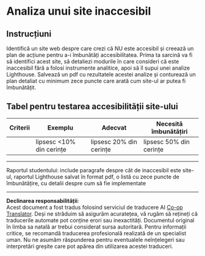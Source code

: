 <!--
CO_OP_TRANSLATOR_METADATA:
{
  "original_hash": "a258597a194e77d4fd469b3cd976b29e",
  "translation_date": "2025-08-28T08:28:52+00:00",
  "source_file": "1-getting-started-lessons/3-accessibility/assignment.md",
  "language_code": "ro"
}
-->
# Analiza unui site inaccesibil

## Instrucțiuni

Identifică un site web despre care crezi că NU este accesibil și creează un plan de acțiune pentru a-i îmbunătăți accesibilitatea. 
Prima ta sarcină va fi să identifici acest site, să detaliezi modurile în care consideri că este inaccesibil fără a folosi instrumente analitice, apoi să îl supui unei analize Lighthouse. Salvează un pdf cu rezultatele acestei analize și conturează un plan detaliat cu minimum zece puncte care arată cum site-ul ar putea fi îmbunătățit.

## Tabel pentru testarea accesibilității site-ului

| Criterii | Exemplu | Adecvat | Necesită îmbunătățiri |
|----------|---------|---------|-----------------------|
|          | lipsesc <10% din cerințe | lipsesc 20% din cerințe | lipsesc 50% din cerințe |

----
Raportul studentului: include paragrafe despre cât de inaccesibil este site-ul, raportul Lighthouse salvat în format pdf, o listă cu zece puncte de îmbunătățire, cu detalii despre cum să fie implementate

---

**Declinarea responsabilității**:  
Acest document a fost tradus folosind serviciul de traducere AI [Co-op Translator](https://github.com/Azure/co-op-translator). Deși ne străduim să asigurăm acuratețea, vă rugăm să rețineți că traducerile automate pot conține erori sau inexactități. Documentul original în limba sa natală ar trebui considerat sursa autoritară. Pentru informații critice, se recomandă traducerea profesională realizată de un specialist uman. Nu ne asumăm răspunderea pentru eventualele neînțelegeri sau interpretări greșite care pot apărea din utilizarea acestei traduceri.